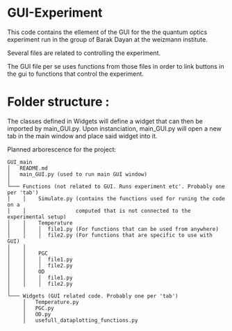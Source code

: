 # GUI-Experiment

This code contains the ellement of the GUI for the the quantum optics
experiment run in the group of Barak Dayan at the weizmann institute. 

Several files are related to controlling the experiment. 

The GUI file per se uses functions from those files in order to link buttons 
in the gui to functions that control the experiment. 

# Folder structure :

The classes defined in Widgets will define a widget that can then be imported
by main_GUI.py. Upon instanciation, main_GUI.py will open a new tab in the main
window and place said widget into it. 


Planned arborescence for the project:

```
GUI_main 
│   README.md
│   main_GUI.py (used to run main GUI window)
│
└─── Functions (not related to GUI. Runs experiment etc'. Probably one per 'tab')
│    │    Simulate.py (contains the functions used for runing the code on a 
│    │                computed that is not connected to the experimental setup)
│    │    Temperature
│    │    │  file1.py (For functions that can be used from anywhere)
│    │    │  file2.py (For functions that are specific to use with GUI)
│    │   
│    │    PGC
│    │    │  file1.py
│    │    │  file2.py
│    │    OD
│    │    │  file1.py
│    │    │  file2.py
│
└─── Widgets (GUI related code. Probably one per 'tab')
     │   Temperature.py
     │   PGC.py
     │   OD.py
     │   usefull_dataplotting_functions.py 
```